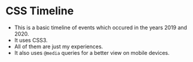 # CSS Timeline
- This is a basic timeline of events which occured in the years 2019 and 2020.
- It uses CSS3.
- All of them are just my experiences.
- It also uses <code>@media</code> queries for a better view on mobile devices.
